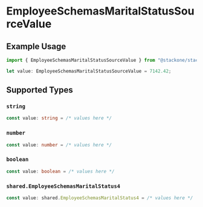 # EmployeeSchemasMaritalStatusSourceValue

## Example Usage

```typescript
import { EmployeeSchemasMaritalStatusSourceValue } from "@stackone/stackone-client-ts/sdk/models/shared";

let value: EmployeeSchemasMaritalStatusSourceValue = 7142.42;
```

## Supported Types

### `string`

```typescript
const value: string = /* values here */
```

### `number`

```typescript
const value: number = /* values here */
```

### `boolean`

```typescript
const value: boolean = /* values here */
```

### `shared.EmployeeSchemasMaritalStatus4`

```typescript
const value: shared.EmployeeSchemasMaritalStatus4 = /* values here */
```

